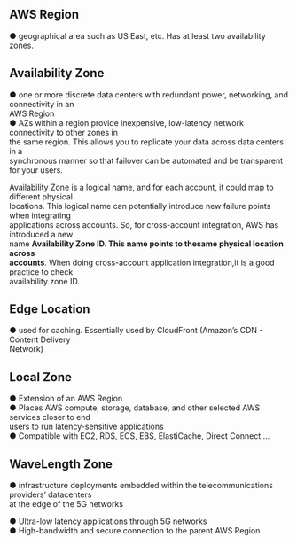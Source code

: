 ## AWS Region

● geographical area such as US East, etc. Has at least two availability zones.

## Availability Zone

● one or more discrete data centers with redundant power, networking, and connectivity in an  
AWS Region  
● AZs within a region provide inexpensive, low-latency network connectivity to other zones in  
the same region. This allows you to replicate your data across data centers in a  
synchronous manner so that failover can be automated and be transparent for your users.

Availability Zone is a logical name, and for each account, it could map to different physical  
locations. This logical name can potentially introduce new failure points when integrating  
applications across accounts. So, for cross-account integration, AWS has introduced a new  
name **Availability Zone ID. This name points to thesame physical location across  
accounts**. When doing cross-account application integration,it is a good practice to check  
availability zone ID.

## Edge Location

● used for caching. Essentially used by CloudFront (Amazon’s CDN - Content Delivery  
Network)

## Local Zone

● Extension of an AWS Region  
● Places AWS compute, storage, database, and other selected AWS services closer to end  
users to run latency-sensitive applications  
● Compatible with EC2, RDS, ECS, EBS, ElastiCache, Direct Connect ...

## WaveLength Zone

● infrastructure deployments embedded within the telecommunications providers’ datacenters  
at the edge of the 5G networks

● Ultra-low latency applications through 5G networks  
● High-bandwidth and secure connection to the parent AWS Region